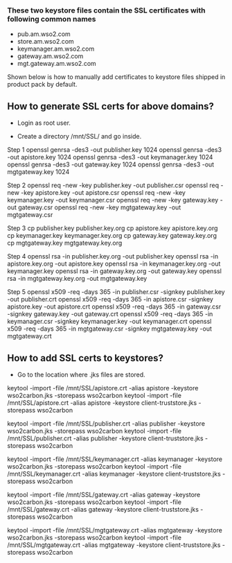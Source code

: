 ### These two keystore files contain the SSL certificates with following common names

* pub.am.wso2.com
* store.am.wso2.com
* keymanager.am.wso2.com
* gateway.am.wso2.com
* mgt.gateway.am.wso2.com

Shown below is how to manually add certificates to keystore files shipped
in product pack by default.

How to generate SSL certs for above domains?
--------------------------------------------
* Login as root user.

* Create a directory /mnt/SSL/ and go inside.

Step 1
openssl genrsa -des3 -out publisher.key 1024
openssl genrsa -des3 -out apistore.key 1024
openssl genrsa -des3 -out keymanager.key 1024
openssl genrsa -des3 -out gateway.key 1024
openssl genrsa -des3 -out mgtgateway.key 1024

Step 2
openssl req -new -key publisher.key -out publisher.csr
openssl req -new -key apistore.key -out apistore.csr
openssl req -new -key keymanager.key -out keymanager.csr
openssl req -new -key gateway.key -out gateway.csr
openssl req -new -key mgtgateway.key -out mgtgateway.csr

Step 3
cp publisher.key publisher.key.org
cp apistore.key apistore.key.org
cp keymanager.key keymanager.key.org
cp gateway.key gateway.key.org
cp mgtgateway.key mgtgateway.key.org

Step 4
openssl rsa -in publisher.key.org -out publisher.key
openssl rsa -in apistore.key.org -out apistore.key
openssl rsa -in keymanager.key.org -out keymanager.key
openssl rsa -in gateway.key.org -out gateway.key
openssl rsa -in mgtgateway.key.org -out mgtgateway.key

Step 5
openssl x509 -req -days 365 -in publisher.csr -signkey publisher.key -out publisher.crt
openssl x509 -req -days 365 -in apistore.csr -signkey apistore.key -out apistore.crt
openssl x509 -req -days 365 -in gateway.csr -signkey gateway.key -out gateway.crt
openssl x509 -req -days 365 -in keymanager.csr -signkey keymanager.key -out keymanager.crt
openssl x509 -req -days 365 -in mgtgateway.csr -signkey mgtgateway.key -out mgtgateway.crt

How to add SSL certs to keystores?
----------------------------------
* Go to the location where .jks files are stored.

keytool -import -file /mnt/SSL/apistore.crt -alias apistore -keystore wso2carbon.jks -storepass wso2carbon
keytool -import -file /mnt/SSL/apistore.crt -alias apistore -keystore client-truststore.jks -storepass wso2carbon

keytool -import -file /mnt/SSL/publisher.crt -alias publisher -keystore wso2carbon.jks -storepass wso2carbon
keytool -import -file /mnt/SSL/publisher.crt -alias publisher -keystore client-truststore.jks -storepass wso2carbon

keytool -import -file /mnt/SSL/keymanager.crt -alias keymanager -keystore wso2carbon.jks -storepass wso2carbon
keytool -import -file /mnt/SSL/keymanager.crt -alias keymanager -keystore client-truststore.jks -storepass wso2carbon

keytool -import -file /mnt/SSL/gateway.crt -alias gateway -keystore wso2carbon.jks -storepass wso2carbon
keytool -import -file /mnt/SSL/gateway.crt -alias gateway -keystore client-truststore.jks -storepass wso2carbon

keytool -import -file /mnt/SSL/mgtgateway.crt -alias mgtgateway -keystore wso2carbon.jks -storepass wso2carbon
keytool -import -file /mnt/SSL/mgtgateway.crt -alias mgtgateway -keystore client-truststore.jks -storepass wso2carbon


